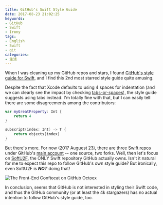 ```yaml
---
title: GitHub's Swift Style Guide
date: 2017-08-23 21:02:25
keywords:
- GitHub
- Swift
- Irony
tags:
- English
- Swift
- git
categories:
- 生活
---
```


When I was cleaning up my GitHub repos and stars, I found [GitHub's style guide for Swift](https://github.com/github/swift-style-guide), and I find this 2nd most starred style guide quite amusing.

<!-- more -->

Despite the fact that Xcode defaults to using 4 spaces for indentation (and we can clearly see the impact by checking [tabs-or-spaces](https://ukupat.github.io/tabs-or-spaces/)), the style guide suggests using tabs instead. I'm totally fine with that, but I can easily tell there are some disagreements among the contributors:

```swift
var myGreatProperty: Int {
	return 4
}

subscript(index: Int) -> T {
    return objects[index]
}
```

But there's more. For now (2017 Auguest 23), there are three [Swift repos](https://github.com/github?language=swift) under GitHub's [main account](https://github.com/github) -- one source, two forks. Well, then let's focus on [SoftU2F](https://github.com/github/SoftU2F), the ONLY Swift repository GitHub actually owns. Isn't it natural for me to expect this repo to follow GitHub's own style guide? But ironically, even SoftU2F is ***NOT*** doing that!

![The Front-End Conftocat on GitHub Octoex](https://octodex.github.com/images/front-end-conftocat.png)

In conclusion, seems that GitHub is not interested in styling their Swift code, and thus the GitHub community (or at least the 4k stargazers) has no actual intention to follow GitHub's style guide, too.
